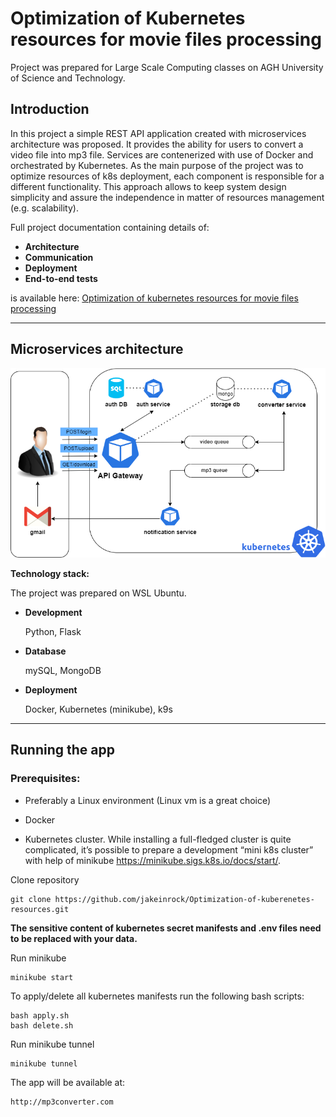 # Optimization of Kubernetes resources for movie files processing

Project was prepared for Large Scale Computing classes on AGH University of Science and Technology.

## Introduction
In this project a simple REST API application created with microservices architecture was proposed. It provides the ability for users to convert a video file into mp3 file. Services are contenerized with use of
Docker and orchestrated by Kubernetes. As the main purpose of the project was to optimize resources of k8s deployment, each component is responsible for a different functionality. This approach allows to keep
system design simplicity and assure the independence in matter of resources management (e.g. scalability).

Full project documentation containing details of:
* **Architecture**
* **Communication**
* **Deployment**
* **End-to-end tests**

is available here: [Optimization of kubernetes resources for movie files processing](./docs-res/Optimization_of_k8s_resources.pdf)

***
## Microservices architecture

![Architecture](./docs-res/architecture.png)


**Technology stack:**

The project was prepared on WSL Ubuntu.

* **Development**

    Python, Flask

* **Database**

    mySQL, MongoDB

* **Deployment**

    Docker, Kubernetes (minikube), k9s
***
## Running the app

### Prerequisites:

* Preferably a Linux environment (Linux vm is a great choice)

* Docker

* Kubernetes cluster. While installing a full-fledged cluster is quite complicated, it’s possible to prepare a development “mini k8s cluster” with help of minikube https://minikube.sigs.k8s.io/docs/start/.


Clone repository

    git clone https://github.com/jakeinrock/Optimization-of-kuberenetes-resources.git

**The sensitive content of kubernetes secret manifests and .env files need to be replaced with your data.**

Run minikube

    minikube start

To apply/delete all kubernetes manifests run the following bash scripts:

    bash apply.sh
    bash delete.sh

Run minikube tunnel

    minikube tunnel

The app will be available at:

    http://mp3converter.com